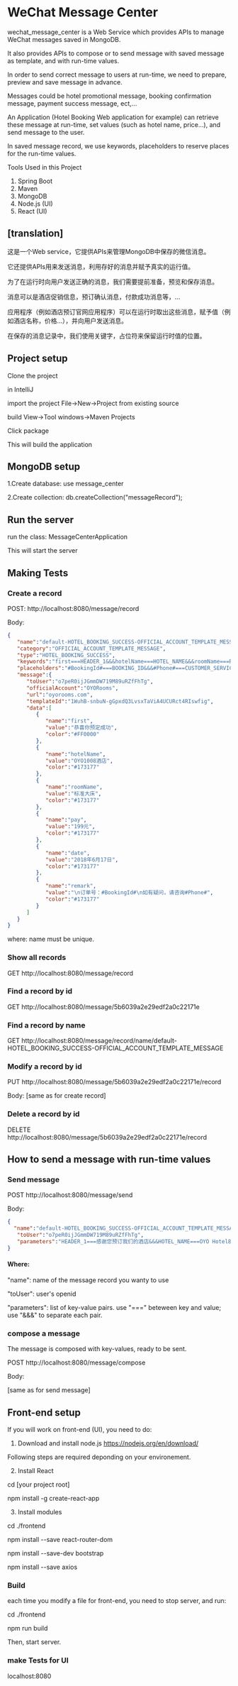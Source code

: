# WeChat Message Center

wechat_message_center is a Web Service which provides APIs to manage WeChat messages saved in MongoDB. 

It also provides APIs to compose or to send message with saved message as template, and with run-time values.   

In order to send correct message to users at run-time, we need to prepare, preview and save message in advance.

Messages could be hotel promotional message, booking confirmation message, payment success message, ect,...

An Application (Hotel Booking Web application for example) can retrieve these message at run-time, set values (such as hotel name, price...), and send message to the user.

In saved message record, we use keywords, placeholders to reserve places for the run-time values.

Tools Used in this Project

1. Spring Boot
2. Maven
3. MongoDB
4. Node.js (UI)
5. React (UI)

## [translation]

这是一个Web service，它提供APIs来管理MongoDB中保存的微信消息。

它还提供APIs用来发送消息，利用存好的消息并赋予真实的运行值。

为了在运行时向用户发送正确的消息，我们需要提前准备，预览和保存消息。

消息可以是酒店促销信息，预订确认消息，付款成功消息等，...

应用程序（例如酒店预订官网应用程序）可以在运行时取出这些消息，赋予值（例如酒店名称，价格...），并向用户发送消息。

在保存的消息记录中，我们使用关键字，占位符来保留运行时值的位置。

## Project setup
Clone the project

in IntelliJ

import the project
File->New->Project from existing source

build
View->Tool windows->Maven Projects

Click package

This will build the application

## MongoDB setup

1.Create database:
use message_center

2.Create collection:
db.createCollection("messageRecord");

## Run the server
run the class:
MessageCenterApplication

This will start the server


## Making Tests

### Create a record
POST:
http://localhost:8080/message/record

Body:

```json
{
   "name":"default-HOTEL_BOOKING_SUCCESS-OFFICIAL_ACCOUNT_TEMPLATE_MESSAGE",
   "category":"OFFICIAL_ACCOUNT_TEMPLATE_MESSAGE",
   "type":"HOTEL_BOOKING_SUCCESS",
   "keywords":"first===HEADER_1&&&hotelName===HOTEL_NAME&&&roomName===ROOM_NAME&&&pay===HOTEL_PRICE",
   "placeholders":"#BookingId#===BOOKING_ID&&&#Phone#===CUSTOMER_SERVICE_PHONE",
   "message":{  
      "toUser":"o7peR0ijJGmmDW719M89uRZfFhTg",
      "officialAccount":"OYORooms",
      "url":"oyorooms.com",
      "templateId":"1WuhB-snbuN-gGpxdQ3LvsxTaViA4UCURct4RIswfig",
      "data":[  
         {  
            "name":"first",
            "value":"恭喜你预定成功",
            "color":"#FF0000"
         },
         {  
            "name":"hotelName",
            "value":"OYO1008酒店",
            "color":"#173177"
         },
         {  
            "name":"roomName",
            "value":"标准大床",
            "color":"#173177"
         },
         {  
            "name":"pay",
            "value":"199元",
            "color":"#173177"
         },
         {  
            "name":"date",
            "value":"2018年6月17日",
            "color":"#173177"
         },
         {  
            "name":"remark",
            "value":"\n订单号：#BookingId#\n如有疑问，请咨询#Phone#",
            "color":"#173177"
         }
      ]
   }
}
```

where: name must be unique.

### Show all records
GET
http://localhost:8080/message/record

### Find a record by id
GET
http://localhost:8080/message/5b6039a2e29edf2a0c22171e

### Find a record by name
GET
http://localhost:8080/message/record/name/default-HOTEL_BOOKING_SUCCESS-OFFICIAL_ACCOUNT_TEMPLATE_MESSAGE

### Modify a record by id
PUT
http://localhost:8080/message/5b6039a2e29edf2a0c22171e/record

Body: [same as for create record]

### Delete a record by id
DELETE
http://localhost:8080/message/5b6039a2e29edf2a0c22171e/record

## How to send a message with run-time values

### Send message
POST
http://localhost:8080/message/send

Body:

```json
{
  "name":"default-HOTEL_BOOKING_SUCCESS-OFFICIAL_ACCOUNT_TEMPLATE_MESSAGE",
   "toUser":"o7peR0ijJGmmDW719M89uRZfFhTg",
   "parameters":"HEADER_1===感谢您预订我们的酒店&&&HOTEL_NAME===OYO Hotel888L&&&ROOM_NAME===small room&&&HOTEL_PRICE===236&&&BOOKING_ID===5578999&&&CUSTOMER_SERVICE_PHONE===13717636255"
}
```

#### Where:
"name": name of the message record you wanty to use

"toUser": user's openid 

"parameters": list of key-value pairs. use "===" beteween key and value; use "&&&" to separate each pair.

### compose a message

The message is composed with key-values, ready to be sent.

POST
http://localhost:8080/message/compose

Body:

[same as for send message]

## Front-end  setup

If you will work on front-end (UI), you need to do:

1. Download and install node.js
https://nodejs.org/en/download/

Following steps are required deponding on your environement.

2. Install React

cd [your project root]

npm install -g create-react-app

3. Install modules

cd ./frontend

npm install --save react-router-dom

npm install --save-dev bootstrap

npm install --save axios

### Build
each time you modify a file for front-end, you need to stop server, and run:

cd ./frontend

npm run build

Then, start server.

### make Tests for UI

localhost:8080

